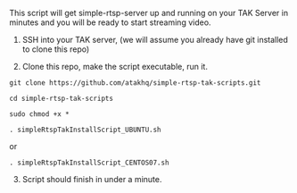 This script will get simple-rtsp-server up and running on your TAK Server in minutes and you will be ready to start streaming video.

1. SSH into your TAK server, (we will assume you already have git installed to clone this repo)

2. Clone this repo, make the script executable, run it.

`git clone https://github.com/atakhq/simple-rtsp-tak-scripts.git`

`cd simple-rtsp-tak-scripts`

`sudo chmod +x *`

`. simpleRtspTakInstallScript_UBUNTU.sh`

or

`. simpleRtspTakInstallScript_CENTOS07.sh`

3. Script should finish in under a minute.
